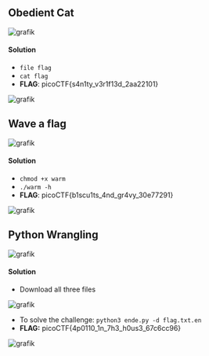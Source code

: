## Obedient Cat

![grafik](https://user-images.githubusercontent.com/84674087/141130367-31752a27-caed-40d2-9bfb-23dce8a14274.png)

#### Solution
- `file flag`
- `cat flag`
- **FLAG**: picoCTF{s4n1ty_v3r1f13d_2aa22101}

![grafik](https://user-images.githubusercontent.com/84674087/141129265-6beaa1cd-4b02-4229-95e2-eb4b3ce11a3b.png)

## Wave a flag

![grafik](https://user-images.githubusercontent.com/84674087/141129139-6442abd3-b02c-4f3c-8550-eb46a9a1042c.png)

#### Solution
- `chmod +x warm`
- `./warm -h`
- **FLAG**: picoCTF{b1scu1ts_4nd_gr4vy_30e77291}

![grafik](https://user-images.githubusercontent.com/84674087/141129922-edee3212-516c-48b6-844d-df449a87e209.png)


## Python Wrangling

![grafik](https://user-images.githubusercontent.com/84674087/141142818-e5b4ef33-4d9e-477e-956f-d29ccc7ec02b.png)

#### Solution
- Download all three files

![grafik](https://user-images.githubusercontent.com/84674087/141143442-9d742fe7-cadc-484c-8895-1520238d30f1.png)

- To solve the challenge: `python3 ende.py -d flag.txt.en`
- **FLAG:** picoCTF{4p0110_1n_7h3_h0us3_67c6cc96}

![grafik](https://user-images.githubusercontent.com/84674087/141143265-1156d679-c127-4fd7-9344-71dd69698367.png)

